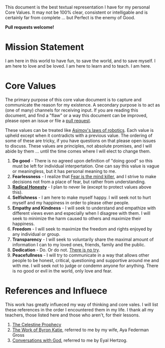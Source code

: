 This document is the best textual representation I have for my personal Core Values.
It may not be 100% clear, consistent or intelligable and is certainly far from complete ... but Perfect is the enemy of Good.

**Pull requests welcome!**

Mission Statement
=================
I am here in this world to have fun, to save the world, and to save myself.
I am here to love and be loved.
I am here to learn and to teach.
I am here.

Core Values
===========
The primary purpose of this core value document is to capture and communicate the reason for my existence.
A secondary purpose is to act as (one of many) channels for receiving input. If you are reading this document, and find a "flaw" or a way this document can be improved, please open an issue or file a [pull request](https://help.github.com/articles/using-pull-requests/).

These values can be treated like [Asimov's laws of robotics](http://en.wikipedia.org/wiki/Three_Laws_of_Robotics). Each value is upheld except when it contradicts with a previous value. The ordering of some of these are tricky, if you have questions on that please open issues to discuss. These values are principles, not absolute promises, and I will abide by them ... until the time comes where I will elect to change them.

1. **Do good** - There is no agreed upon definition of "doing good" so this must be left for individual interpertation. One can say this value is vague or meaningless, but it has personal meaning to me.
1. **Fearlessness** - I realize that [Fear is the mind killer](http://www.goodreads.com/quotes/2-i-must-not-fear-fear-is-the-mind-killer-fear-is), and I strive to make decisions not from a place of fear, but rather from understanding.
1. **[Radical Honesty](http://www.radicalhonesty.com/)** - I plan to never lie (except to protect values above this).
1. **Selfishness** - I am here to make myself happy. I will seek not to hurt myself and my happiness in order to please other people.
1. **Empathy and Kindness** - I will seek to understand and empathize with different views even and especially when I disagree with them. I will seek to minimize the harm caused to others and maximize their happiness.
1. **Freedom** - I will seek to maximize the freedom and rights enjoyed by any individual or group.
1. **Transparency** - I will seek to voluntarily share the maximal amount of information I can to my loved ones, friends, family and the public.
1. **Dedication** - Do. Or do not. [There is no try](https://www.youtube.com/watch?v=BQ4yd2W50No).
1. **Peacefullness** - I will try to communicate in a way that allows other people to be honest, critical, questioning and supportive around me and with me. I will seek not to judge or condemn anyone for anything. There is no good or evil in the world, only love and fear.

References and Influece
=======================
This work has greatly influeced my way of thinking and core vales. I will list these references in the order I encountered them in my life. I thank all my teachers, those listed here and those who aren't, for their lessons.

1. [The Celestine Prophecy](http://en.wikipedia.org/wiki/The_Celestine_Prophecy)
2. [The Work of Byron Katie](http://www.thework.com/), referred to me by my wife, Aya Federman Gross
3. [Conversations with God](http://en.wikipedia.org/wiki/Conversations_with_God), referred to me by Eyal Hertzog.
